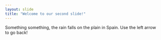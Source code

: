 ```yaml
---
layout: slide
title: "Welcome to our second slide!"
---
```

Something something, the rain falls on the plain in Spain.
Use the left arrow to go back!
